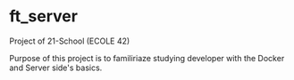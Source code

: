 # ft_server

Project of 21-School (ECOLE 42)

Purpose of this project is to familiriaze studying developer with the Docker and Server side's basics.

